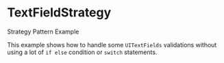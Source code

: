 TextFieldStrategy
=================


Strategy Pattern Example

This example shows how to handle some `UITextFields` validations without using a lot of `if else` condition or `switch` statements.
